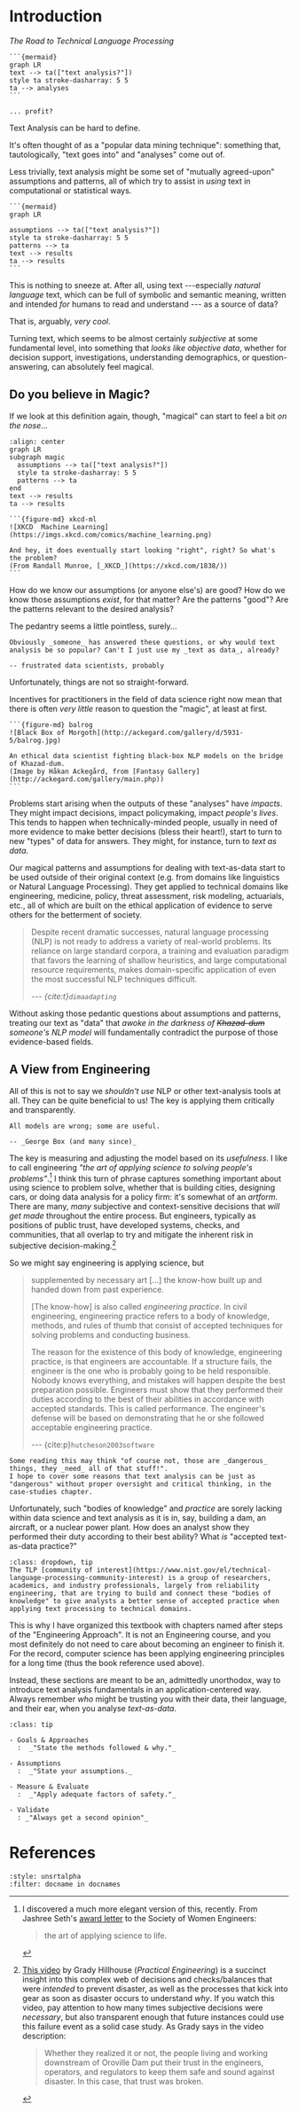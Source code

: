 # Introduction

_The Road to Technical Language Processing_


````{sidebar} Text analysis?
```{mermaid}
graph LR
text --> ta(["text analysis?"])
style ta stroke-dasharray: 5 5
ta --> analyses
```

... profit?
````

Text Analysis can be hard to define.

It's often thought of as a "popular data mining technique": something that, tautologically, "text goes into" and "analyses" come out of. 


Less trivially, text analysis might be some set of "mutually agreed-upon" assumptions and patterns, all of which try to assist in _using_ text in computational or statistical ways.

````{sidebar} Once more, with feeling: 
```{mermaid} 
graph LR

assumptions --> ta(["text analysis?"])
style ta stroke-dasharray: 5 5
patterns --> ta
text --> results 
ta --> results
```
````

This is nothing to sneeze at. 
After all, using text ---especially _natural language_ text,  which can be full of symbolic and semantic meaning, written and intended _for_ humans to read and understand --- as a source of data? 

That is, arguably, _very cool_. 

Turning text, which seems to be almost certainly _subjective_ at some fundamental level, into something that _looks like objective data_, whether for decision support, investigations, understanding demographics, or question-answering, can absolutely feel magical. 

## Do you believe in Magic?
 

If we look at this definition again, though, "magical" can start to feel a bit _on the nose_...

```{mermaid}
:align: center
graph LR
subgraph magic
  assumptions --> ta(["text analysis?"])
  style ta stroke-dasharray: 5 5
  patterns --> ta
end
text --> results
ta --> results
```

````{margin} 
```{figure-md} xkcd-ml
![XKCD  Machine Learning](https://imgs.xkcd.com/comics/machine_learning.png)

And hey, it does eventually start looking "right", right? So what's the problem? 
(From Randall Munroe, [_XKCD_](https://xkcd.com/1838/))
```
````

How do we know our assumptions (or anyone else's) are good? 
How do we know those assumptions _exist_, for that matter? 
Are the patterns "good"? 
Are the patterns relevant to the desired analysis? 

The pedantry seems a little pointless, surely... 

```{epigraph}
Obviously _someone_ has answered these questions, or why would text analysis be so popular? Can't I just use my _text as data_, already?

-- frustrated data scientists, probably
```

Unfortunately, things are not so straight-forward. 

Incentives for practitioners in the field of data science right now mean that there is often _very little_ reason to question the "magic", at least at first. 


````{margin} Black Box of Morgoth
```{figure-md} balrog
![Black Box of Morgoth](http://ackegard.com/gallery/d/5931-5/balrog.jpg)

An ethical data scientist fighting black-box NLP models on the bridge of Khazad-dum. 
(Image by Håkan Ackegård, from [Fantasy Gallery](http://ackegard.com/gallery/main.php))
```
````

Problems start arising when the outputs of these "analyses" have _impacts_. 
They might impact decisions, impact policymaking, impact _people's lives_. 
This tends to happen when technically-minded people, usually in need of more evidence to make better decisions (bless their heart!), start to turn to new "types" of data for answers. 
They might, for instance, turn to _text as data_. 

Our magical patterns and assumptions for dealing with text-as-data start to be used outside of their original context (e.g. from domains like linguistics or Natural Language Processing).
They get applied to technical domains like engineering, medicine, policy, threat assessment, risk modeling, actuarials, etc., all of which are built on the ethical application of evidence to serve others for the betterment of society.

>Despite recent dramatic successes, natural language processing (NLP) is not ready to address a variety of real-world problems. 
>Its reliance on large standard corpora, a training and evaluation paradigm that favors the learning of shallow heuristics, and large computational resource requirements, makes domain-specific application of even the most successful NLP techniques difficult.
>
> --- _{cite:t}`dimaadapting`_

Without asking those pedantic questions about assumptions and patterns, treating our text as "data" that _awoke in the darkness of ~~Khazad-dum~~ someone's NLP model_ will fundamentally contradict the purpose of those evidence-based fields.  




## A View from Engineering

All of this is not to say we _shouldn't use_ NLP or other text-analysis tools at all. 
They can be quite beneficial to us! 
The key is applying them critically and transparently. 

```{epigraph}
All models are wrong; some are useful.

-- _George Box (and many since)_
```


The key is measuring and adjusting the model based on its _usefulness_.
I like to call engineering _"the art of applying science to solving people's problems"_.[^artofscience] 
I think this turn of phrase captures something important about using science to problem solve, whether that is building cities, designing cars, or doing data analysis for a policy firm: it's somewhat of an _artform_. 
There are many, _many_ subjective and context-sensitive decisions that _will get made_ throughout the entire process. 
But engineers, typically as positions of public trust, have developed systems, checks, and communities, that all overlap to try and mitigate the inherent risk in subjective decision-making.[^practicalengineer] 


[^artofscience]: I discovered a much more elegant version of this, recently. 
    From Jashree Seth's [award letter](https://alltogether.swe.org/2021/01/the-art-of-applying-science-to-life/) 
    to the Society of Women Engineers:
    
    > the art of applying science to life.

[^practicalengineer]: 
    [This video](https://www.youtube.com/watch?v=jxNM4DGBRMU) by Grady Hillhouse (_Practical Engineering_) is a succinct insight into this complex web of decisions and checks/balances that were _intended_ to prevent disaster, as well as the processes that kick into gear as soon as disaster occurs to understand _why_. 
    If you watch this video, pay attention to how many times subjective decisions were _necessary_, but also transparent enough that future instances could use this failure event as a solid case study. 
    As Grady says in the video description: 
    
    > Whether they realized it or not, the people living and working downstream of Oroville Dam put their trust in the engineers, operators, and regulators to keep them safe and sound against disaster. 
    > In this case, that trust was broken.

So we might say engineering is applying science, but 

> supplemented by necessary art [...] the know-how built up and handed down from past experience. 
> 
> [The know-how] is also called _engineering practice_. 
> In civil engineering, engineering practice refers to a body of knowledge, methods, and rules of thumb that consist of accepted techniques for solving problems and conducting business.
>
> The reason for the existence of this body of knowledge, engineering practice, is that engineers are accountable. 
> If a structure fails, the engineer is the one who is probably going to be held responsible.
> Nobody knows everything, and mistakes will happen despite the best preparation possible. 
> Engineers must show that they performed their duties according to the best of their abilities in accordance with accepted standards. 
> This is called performance. 
> The engineer's defense will be based on demonstrating that he or she followed acceptable engineering practice.
> 
> --- {cite:p}`hutcheson2003software`

```{margin}
Some reading this may think "of course not, those are _dangerous_ things, they _need_ all of that stuff!". 
I hope to cover some reasons that text analysis can be just as "dangerous" without proper oversight and critical thinking, in the case-studies chapter. 
```

Unfortunately, such "bodies of knowledge" and _practice_ are sorely lacking within data science and text analysis as it is in, say, building a dam, an aircraft, or a nuclear power plant. 
How does an analyst show they performed their duty according to their best ability? 
What _is_ "accepted text-as-data practice?"

```{admonition} Technical Language Processing (TLP) Community of Interest
:class: dropdown, tip
The TLP [community of interest](https://www.nist.gov/el/technical-language-processing-community-interest) is a group of researchers, academics, and industry professionals, largely from reliability engineering, that are trying to build and connect these "bodies of knowledge" to give analysts a better sense of accepted practice when applying text processing to technical domains. 
```

This is why I have organized this textbook with chapters named after steps of the "Engineering Approach". 
It is not an Engineering course, and you most definitely do not need to care about becoming an engineer to finish it. For the record, computer science has been applying engineering principles for a long time (thus the book reference used above).

Instead, these sections are meant to be an, admittedly unorthodox, way to introduce text analysis fundamentals in an application-centered way. 
Always remember _who_ might be trusting you with their data, their language, and their ear, when you analyse _text-as-data_. 

```{admonition} Steps in Practicing the _Engineering Approach_
:class: tip

- Goals & Approaches
  :  _"State the methods followed & why."_

- Assumptions
  :  _"State your assumptions._

- Measure & Evaluate 
  :  _"Apply adequate factors of safety."_

- Validate
  : _"Always get a second opinion"_

```

# References
```{bibliography}
:style: unsrtalpha
:filter: docname in docnames
```
